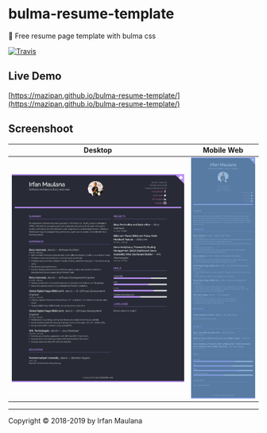 # bulma-resume-template

💼 Free resume page template with bulma css

[![Travis](https://img.shields.io/travis/mazipan/bulma-resume-template.svg)](https://travis-ci.org/mazipan/bulma-resume-template)

## Live Demo

[https://mazipan.github.io/bulma-resume-template/](https://mazipan.github.io/bulma-resume-template/)

## Screenshoot

|              Desktop                |              Mobile Web             |
| :---------------------------------: | :---------------------------------: |
| ![Desktop](screenshoot-desktop.png) | ![Mobile](screenshoot-mobile.png) |


-----

Copyright © 2018-2019 by Irfan Maulana
